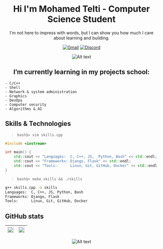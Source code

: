 <div align="center">

# Hi I'm Mohamed Telti - Computer Science Student
I'm not here to impress with words, but I can show you how much I care about learning and building.

[![Gmail](https://img.shields.io/badge/Gmail-D14836?logo=gmail&logoColor=white&style=for-the-badge)](mailto:mteltipr03@gmail.com)
[![Discord](https://img.shields.io/badge/Discord-5865F2?logo=discord&logoColor=white&style=for-the-badge)](https://discord.com/users/1085692837238165585)

<div align="center">

![Alt text](https://media1.giphy.com/media/v1.Y2lkPTc5MGI3NjExaHJlNjhlZWxhYXVmMWNxYzdqbGQ0Y3ozZ2N4ZWhxMXFydGZzM3B2MyZlcD12MV9pbnRlcm5hbF9naWZfYnlfaWQmY3Q9Zw/kz6cm1kKle2MYkHtJF/giphy.gif)

</div>

</div>

<!-- ## I'm a <a href="https://42.fr/le-reseau-mondial/" target="_blank">42 Network</a> Computer Science Student at <a href="https://1337.ma/en/" target="_blank">1337</a> Khouribga-Morocco Campus -->
<div align="center">

## I’m currently learning in my projects school:

</div>

	- C/C++
	- Shell
	- Network & system administration
	- Graphics
  	- DevOps
  	- Computer security
  	- Algorithms & AI

## Skills & Technologies

> `bash$> vim skills.cpp`
```cpp
#include <iostream>

int main() {
    std::cout << "Languages:  C, C++, JS,  Python, Bash" << std::endl;
    std::cout << "Frameworks: Django, Flask" << std::endl;
    std::cout << "Tools:      Linux, Git, GitHub, Docker" << std::endl;
}
```

> `bash$> make skills && ./skills`
```bash
g++ skills.cpp -o skills
Languages:  C, C++, JS, Python, Bash
Frameworks: Django, Flask
Tools:      Linux, Git, GitHub, Docker
```

## GitHub stats
<div align="center">
    
| <img src="https://github-readme-stats.vercel.app/api?username=triangle-motelti&show_icons=true&count_private=true&hide_border=true&&theme=transparent" align="center" style="width: 100%" /> | <img src="https://github-readme-stats.vercel.app/api/top-langs/?username=triangle-motelti&layout=compact&hide_border=true&theme=transparent" align="center" style="width: 100%" /> |
|:-:|:-:|

<!--
<picture> <source media="(prefers-color-scheme: dark)" srcset="https://github-readme-activity-graph.vercel.app/graph?username=zelhajou&theme=github-dark"> <source media="(prefers-color-scheme: light)" srcset="https://github-readme-activity-graph.vercel.app/graph?username=zelhajou&theme=github-light"> <img src="https://github-readme-activity-graph.vercel.app/graph?username=zelhajou&theme=github-light" width="97%"> </picture>
-->

</div>


<div align="center">

![Alt text](https://media0.giphy.com/media/v1.Y2lkPTc5MGI3NjExYTBxbDFqZzhzeHJxZm9oMnBieDY3ejAyMGUzbDg0NHA2ZWpwaTc1MSZlcD12MV9pbnRlcm5hbF9naWZfYnlfaWQmY3Q9Zw/tptFQ8QAJYYvu/giphy.gif)

</div>
